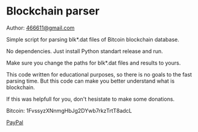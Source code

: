 Blockchain parser
=================

Author: <466611@gmail.com>

Simple script for parsing blk*.dat files of Bitcoin blockchain database.

No dependencies. Just install Python standart release and run.

Make sure you change the paths for blk*.dat files and results to yours.

This code written for educational purposes, so there is no goals to the fast parsing time. But this code can make you better understand what is blockchain.

If this was helpfull for you, don't hesistate to make some donations.

Bitcoin: 1FvssyzXNnmgHbJg2DYwb7rkzTrtT8adcL

[PayPal](https://www.paypal.com/cgi-bin/webscr?cmd=_s-xclick&hosted_button_id=J2SM4KS2RMGUL&source=url)
